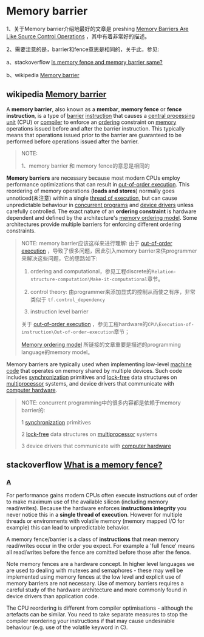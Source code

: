 # Memory barrier

1、关于Memory barrier介绍地最好的文章是 preshing [Memory Barriers Are Like Source Control Operations](https://preshing.com/20120710/memory-barriers-are-like-source-control-operations/) ，其中有着非常好的描述。

2、需要注意的是，barrier和fence意思是相同的，关于此，参见:

a、stackoverflow [Is memory fence and memory barrier same?](https://stackoverflow.com/questions/59596654/is-memory-fence-and-memory-barrier-same)

b、wikipedia [Memory barrier](https://en.wikipedia.org/wiki/Memory_barrier)



## wikipedia [Memory barrier](https://en.wikipedia.org/wiki/Memory_barrier)

A **memory barrier**, also known as a **membar**, **memory fence** or **fence instruction**, is a type of [barrier](https://en.wikipedia.org/wiki/Barrier_(computer_science)) [instruction](https://en.wikipedia.org/wiki/Instruction_(computer_science)) that causes a [central processing unit](https://en.wikipedia.org/wiki/Central_processing_unit) (CPU) or [compiler](https://en.wikipedia.org/wiki/Compiler) to enforce an [ordering](https://en.wikipedia.org/wiki/Memory_ordering) constraint on [memory](https://en.wikipedia.org/wiki/Random-access_memory) operations issued before and after the barrier instruction. This typically means that operations issued prior to the barrier are guaranteed to be performed before operations issued after the barrier.

> NOTE: 
>
> 1、memory barrier 和 memory fence的意思是相同的

**Memory barriers** are necessary because most modern CPUs employ performance optimizations that can result in [out-of-order execution](https://en.wikipedia.org/wiki/Out-of-order_execution). This reordering of memory operations (**loads and stores**) normally goes unnoticed(未注意) within a single [thread of execution](https://en.wikipedia.org/wiki/Thread_(computer_science)), but can cause unpredictable behaviour in [concurrent programs](https://en.wikipedia.org/wiki/Concurrent_computing) and [device drivers](https://en.wikipedia.org/wiki/Device_driver) unless carefully controlled. The exact nature of an **ordering constraint** is hardware dependent and defined by the architecture's [memory ordering model](https://en.wikipedia.org/wiki/Memory_model_(programming)). Some architectures provide multiple barriers for enforcing different ordering constraints.

> NOTE: memory barrier应该这样来进行理解: 由于 [out-of-order execution](https://infogalactic.com/info/Out-of-order_execution) ，导致了很多问题，因此引入memory barrier来供programmer来解决这些问题，它的思路如下: 
>
> 1) ordering and computational，参见工程discrete的`Relation-structure-computation\Make-it-computational`章节。
>
> 2) control theory: 由programmer来添加显式的控制从而使之有序，非常类似于 `tf.control_dependency`
>
> 3) instruction level barrier
>
> 关于 [out-of-order execution](https://infogalactic.com/info/Out-of-order_execution) ，参见工程hardware的`CPU\Execution-of-instruction\Out-of-order-execution`章节；
>
> [Memory ordering model](https://en.wikipedia.org/wiki/Memory_model_(programming)) 所链接的文章重要是描述的programming language的memory model。

Memory barriers are typically used when implementing low-level [machine code](https://en.wikipedia.org/wiki/Machine_code) that operates on memory shared by multiple devices. Such code includes [synchronization](https://en.wikipedia.org/wiki/Synchronization_(computer_science)) primitives and [lock-free](https://en.wikipedia.org/wiki/Non-blocking_synchronization) data structures on [multiprocessor](https://en.wikipedia.org/wiki/Multiprocessing) systems, and device drivers that communicate with [computer hardware](https://en.wikipedia.org/wiki/Personal_computer_hardware).

> NOTE: concurrent programming中的很多内容都是依赖于memory barrier的:
>
> 1 [synchronization](https://en.wikipedia.org/wiki/Synchronization_(computer_science)) primitives
>
> 2 [lock-free](https://en.wikipedia.org/wiki/Non-blocking_synchronization) data structures on [multiprocessor](https://en.wikipedia.org/wiki/Multiprocessing) systems
>
> 3 device drivers that communicate with [computer hardware](https://en.wikipedia.org/wiki/Personal_computer_hardware)
>
> 



## stackoverflow [What is a memory fence?](https://stackoverflow.com/questions/286629/what-is-a-memory-fence)



### [A](https://stackoverflow.com/a/286705)

For performance gains modern CPUs often execute instructions out of order to make maximum use of the available silicon (including memory read/writes). Because the hardware enforces **instructions integrity** you never notice this in a **single thread of execution**. However for multiple threads or environments with volatile memory (memory mapped I/O for example) this can lead to unpredictable behavior.

A memory fence/barrier is a class of **instructions** that mean memory read/writes occur in the order you expect. For example a 'full fence' means all read/writes before the fence are comitted before those after the fence.

Note memory fences are a hardware concept. In higher level languages we are used to dealing with mutexes and semaphores - these may well be implemented using memory fences at the low level and explicit use of memory barriers are not necessary. Use of memory barriers requires a careful study of the hardware architecture and more commonly found in device drivers than application code.

The CPU reordering is different from compiler optimisations - although the artefacts can be similar. You need to take separate measures to stop the compiler reordering your instructions if that may cause undesirable behaviour (e.g. use of the volatile keyword in C).